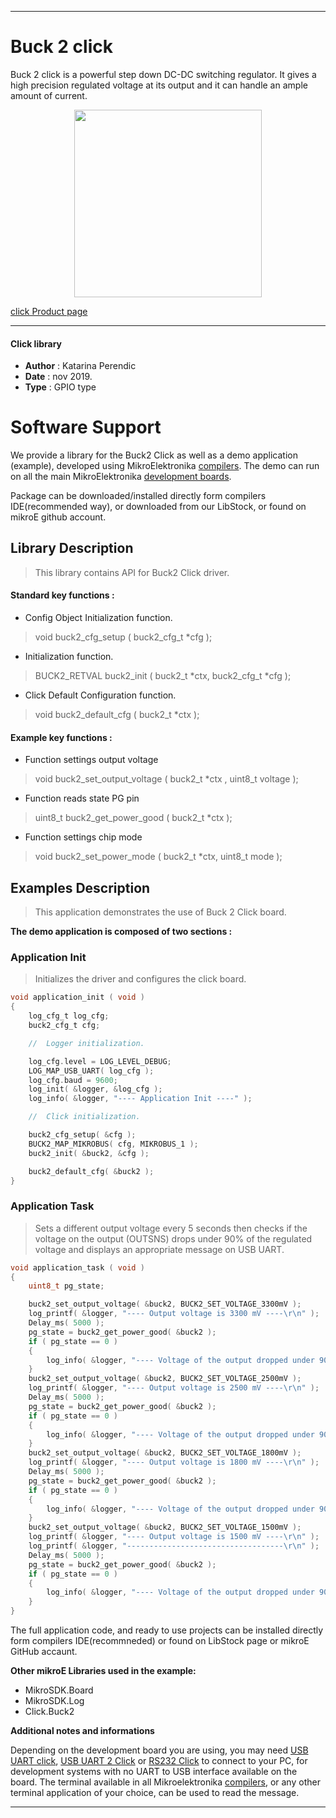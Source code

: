
---
# Buck 2 click

Buck 2 click is a powerful step down DC-DC switching regulator. It gives a high precision regulated voltage at its output and it can handle an ample amount of current.

<p align="center">
  <img src="https://download.mikroe.com/images/click_for_ide/buck2_click.png" height=300px>
</p>

[click Product page](https://www.mikroe.com/buck-2-click)

---

#### Click library 

- **Author**        : Katarina Perendic
- **Date**          : nov 2019.
- **Type**          : GPIO type


# Software Support

We provide a library for the Buck2 Click 
as well as a demo application (example), developed using MikroElektronika 
[compilers](https://shop.mikroe.com/compilers). 
The demo can run on all the main MikroElektronika [development boards](https://shop.mikroe.com/development-boards).

Package can be downloaded/installed directly form compilers IDE(recommended way), or downloaded from our LibStock, or found on mikroE github account. 

## Library Description

> This library contains API for Buck2 Click driver.

#### Standard key functions :

- Config Object Initialization function.
> void buck2_cfg_setup ( buck2_cfg_t *cfg ); 
 
- Initialization function.
> BUCK2_RETVAL buck2_init ( buck2_t *ctx, buck2_cfg_t *cfg );

- Click Default Configuration function.
> void buck2_default_cfg ( buck2_t *ctx );


#### Example key functions :

- Function settings output voltage
> void buck2_set_output_voltage ( buck2_t *ctx , uint8_t voltage );
 
- Function reads state PG pin
> uint8_t buck2_get_power_good ( buck2_t *ctx  );

- Function settings chip mode
> void buck2_set_power_mode ( buck2_t *ctx, uint8_t mode );

## Examples Description

> This application demonstrates the use of Buck 2 Click board.

**The demo application is composed of two sections :**

### Application Init 

> Initializes the driver and configures the click board.

```c
void application_init ( void )
{
    log_cfg_t log_cfg;
    buck2_cfg_t cfg;

    //  Logger initialization.

    log_cfg.level = LOG_LEVEL_DEBUG;
    LOG_MAP_USB_UART( log_cfg );
    log_cfg.baud = 9600;
    log_init( &logger, &log_cfg );
    log_info( &logger, "---- Application Init ----" );

    //  Click initialization.

    buck2_cfg_setup( &cfg );
    BUCK2_MAP_MIKROBUS( cfg, MIKROBUS_1 );
    buck2_init( &buck2, &cfg );

    buck2_default_cfg( &buck2 );
}
```

### Application Task

> Sets a different output voltage every 5 seconds then checks if the voltage on 
> the output (OUTSNS) drops under 90% of the regulated voltage 
> and displays an appropriate message on USB UART.

```c
void application_task ( void )
{
    uint8_t pg_state;

    buck2_set_output_voltage( &buck2, BUCK2_SET_VOLTAGE_3300mV );
    log_printf( &logger, "---- Output voltage is 3300 mV ----\r\n" );
    Delay_ms( 5000 );
    pg_state = buck2_get_power_good( &buck2 );
    if ( pg_state == 0 )
    {
        log_info( &logger, "---- Voltage of the output dropped under 90%% of the regulated voltage ----" );
    }
    buck2_set_output_voltage( &buck2, BUCK2_SET_VOLTAGE_2500mV );
    log_printf( &logger, "---- Output voltage is 2500 mV ----\r\n" );
    Delay_ms( 5000 );
    pg_state = buck2_get_power_good( &buck2 );
    if ( pg_state == 0 )
    {
        log_info( &logger, "---- Voltage of the output dropped under 90%% of the regulated voltage ----" );
    }
    buck2_set_output_voltage( &buck2, BUCK2_SET_VOLTAGE_1800mV );
    log_printf( &logger, "---- Output voltage is 1800 mV ----\r\n" );
    Delay_ms( 5000 );
    pg_state = buck2_get_power_good( &buck2 );
    if ( pg_state == 0 )
    {
        log_info( &logger, "---- Voltage of the output dropped under 90%% of the regulated voltage ----" );
    }
    buck2_set_output_voltage( &buck2, BUCK2_SET_VOLTAGE_1500mV );
    log_printf( &logger, "---- Output voltage is 1500 mV ----\r\n" );
    log_printf( &logger, "-----------------------------------\r\n" );
    Delay_ms( 5000 );
    pg_state = buck2_get_power_good( &buck2 );
    if ( pg_state == 0 )
    {
        log_info( &logger, "---- Voltage of the output dropped under 90%% of the regulated voltage ----" );
    }
}
```

The full application code, and ready to use projects can be  installed directly form compilers IDE(recommneded) or found on LibStock page or mikroE GitHub accaunt.

**Other mikroE Libraries used in the example:** 

- MikroSDK.Board
- MikroSDK.Log
- Click.Buck2

**Additional notes and informations**

Depending on the development board you are using, you may need 
[USB UART click](https://shop.mikroe.com/usb-uart-click), 
[USB UART 2 Click](https://shop.mikroe.com/usb-uart-2-click) or 
[RS232 Click](https://shop.mikroe.com/rs232-click) to connect to your PC, for 
development systems with no UART to USB interface available on the board. The 
terminal available in all Mikroelektronika 
[compilers](https://shop.mikroe.com/compilers), or any other terminal application 
of your choice, can be used to read the message.



---
